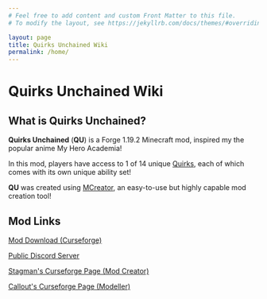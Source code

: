 ```yaml
---
# Feel free to add content and custom Front Matter to this file.
# To modify the layout, see https://jekyllrb.com/docs/themes/#overriding-theme-defaults

layout: page
title: Quirks Unchained Wiki
permalink: /home/
---
```


# Quirks Unchained Wiki

## What is Quirks Unchained?
**Quirks Unchained** (**QU**) is a Forge 1.19.2 Minecraft mod, inspired my the popular anime My Hero Academia!

In this mod, players have access to 1 of 14 unique [Quirks](./Quirks), each of which comes with its own unique ability set!

**QU** was created using [MCreator](https://mcreator.net), an easy-to-use but highly capable mod creation tool!

## Mod Links
[Mod Download (Curseforge)](https://www.curseforge.com/minecraft/mc-mods/quirksunchained)

[Public Discord Server](https://discord.gg/5Kjepm9uTn)

[Stagman's Curseforge Page (Mod Creator)](https://curseforge.com/members/Stagman/projects)

[Callout's Curseforge Page (Modeller)](https://curseforge.com/members/callout662/projects)


